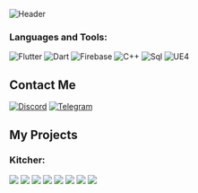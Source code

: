 ![Header](https://github.com/Darkildo/Darkildo/blob/main/assets/logo.jpg)
### Languages and Tools:
![Flutter](https://img.shields.io/badge/-Flutter-090909?style=for-the-badge&logo=flutter&logoColor=47C5FB)
![Dart](https://img.shields.io/badge/-Dart-090909?style=for-the-badge&logo=dart&logoColor=097CDB)
![Firebase](https://img.shields.io/badge/-Firebase-090909?style=for-the-badge&logo=firebase&logoColor=F8C52C)
![C++](https://img.shields.io/badge/-C++-090909?style=for-the-badge&logo=C%2b%2b&logoColor=6296CC)
![Sql](https://img.shields.io/badge/-Sql-090909?style=for-the-badge&logo=mysql&logoColor=00648B)
![UE4](https://img.shields.io/badge/-UE4-090909?style=for-the-badge&logo=mysql&logoColor=00648B)

## Contact Me
[![Discord](https://img.shields.io/badge/-Discord-090909?style=for-the-badge&logo=C%2b%2b&logoColor=6296CC)]()
[![Telegram](https://img.shields.io/badge/-Telegram-090909?style=for-the-badge&logo=C%2b%2b&logoColor=6296CC)](https://t.me/yghyyl)

## My Projects
### Kitcher:
<img src="https://github.com/Darkildo/Darkildo/blob/main/assets/kt/kitcher_1.jpg" />
<img src="https://github.com/Darkildo/Darkildo/blob/main/assets/kt/kitcher_2.jpg" />
<img src="https://github.com/Darkildo/Darkildo/blob/main/assets/kt/kitcher_3.jpg" />
<img src="https://github.com/Darkildo/Darkildo/blob/main/assets/kt/kitcher_4.jpg" />
<img src="https://github.com/Darkildo/Darkildo/blob/main/assets/kt/kitcher_5.jpg" />
<img src="https://github.com/Darkildo/Darkildo/blob/main/assets/kt/kitcher_6.jpg" />
<img src="https://github.com/Darkildo/Darkildo/blob/main/assets/kt/kitcher_7.jpg" />
<img src="https://github.com/Darkildo/Darkildo/blob/main/assets/kt/kitcher_8.jpg" />
